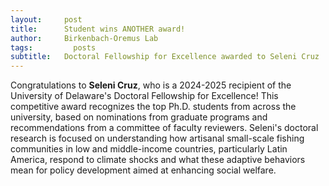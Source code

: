 ```yaml
---
layout:     post
title:      Student wins ANOTHER award!
author:     Birkenbach-Oremus Lab
tags: 		  posts
subtitle:  	Doctoral Fellowship for Excellence awarded to Seleni Cruz
---
```

<!-- Start Writing Below in Markdown -->
Congratulations to **Seleni Cruz**, who is a 2024-2025 recipient of the University of Delaware's Doctoral Fellowship for Excellence! This competitive award recognizes the top Ph.D. students from across the university, based on nominations from graduate programs and recommendations from a committee of faculty reviewers. Seleni's doctoral research is focused on understanding how artisanal small-scale fishing communities in low and middle-income countries, particularly Latin America, respond to climate shocks and what these adaptive behaviors mean for policy development aimed at enhancing social welfare.
